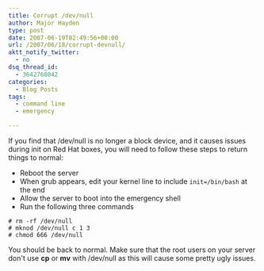```yaml
---
title: Corrupt /dev/null
author: Major Hayden
type: post
date: 2007-06-19T02:49:56+00:00
url: /2007/06/18/corrupt-devnull/
aktt_notify_twitter:
  - no
dsq_thread_id:
  - 3642768042
categories:
  - Blog Posts
tags:
  - command line
  - emergency

---
```

If you find that /dev/null is no longer a block device, and it causes issues during init on Red Hat boxes, you will need to follow these steps to return things to normal:

* Reboot the server
* When grub appears, edit your kernel line to include `init=/bin/bash` at the end
* Allow the server to boot into the emergency shell
* Run the following three commands

```
# rm -rf /dev/null
# mknod /dev/null c 1 3
# chmod 666 /dev/null
```

You should be back to normal. Make sure that the root users on your server don't use **cp** or **mv** with /dev/null as this will cause some pretty ugly issues.
